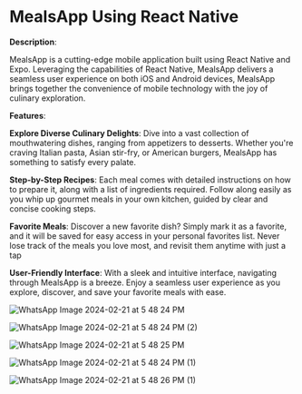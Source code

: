 # MealsApp Using React Native
**Description**:

MealsApp is a cutting-edge mobile application built using React Native and Expo. Leveraging the capabilities of React Native, MealsApp delivers a seamless user experience on both iOS and Android devices, MealsApp brings together the convenience of mobile technology with the joy of culinary exploration.

**Features**:

**Explore Diverse Culinary Delights**: Dive into a vast collection of mouthwatering dishes, ranging from appetizers to desserts. Whether you're craving Italian pasta, Asian stir-fry, or American burgers, MealsApp has something to satisfy every palate.

**Step-by-Step Recipes**: Each meal comes with detailed instructions on how to prepare it, along with a list of ingredients required. Follow along easily as you whip up gourmet meals in your own kitchen, guided by clear and concise cooking steps.

**Favorite Meals**: Discover a new favorite dish? Simply mark it as a favorite, and it will be saved for easy access in your personal favorites list. Never lose track of the meals you love most, and revisit them anytime with just a tap

**User-Friendly Interface**: With a sleek and intuitive interface, navigating through MealsApp is a breeze. Enjoy a seamless user experience as you explore, discover, and save your favorite meals with ease.



![WhatsApp Image 2024-02-21 at 5 48 24 PM](https://github.com/shbl007/Meals_App/assets/98837574/47fda79a-7ba3-49ca-96b7-e536ab2cbd50)

![WhatsApp Image 2024-02-21 at 5 48 24 PM (2)](https://github.com/shbl007/Meals_App/assets/98837574/7ae4e0d8-3a5d-4e57-be6a-ba48f6b34767)

![WhatsApp Image 2024-02-21 at 5 48 25 PM](https://github.com/shbl007/Meals_App/assets/98837574/e59a56af-3477-45a7-b18e-67dc29339531)

![WhatsApp Image 2024-02-21 at 5 48 24 PM (1)](https://github.com/shbl007/Meals_App/assets/98837574/1361cd8c-cbfe-4583-901d-beeeb71b2e6c)

![WhatsApp Image 2024-02-21 at 5 48 26 PM (1)](https://github.com/shbl007/Meals_App/assets/98837574/bf49d08d-ad91-4b00-81ba-619530a48a31)








